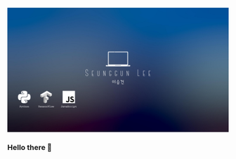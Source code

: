 ![Header](https://raw.githubusercontent.com/seungguini/seungguini/seungguini/minimalist_profile.png "Header")

### Hello there 👋
